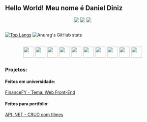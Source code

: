 ## Hello World! Meu nome é Daniel Diniz
<div align="center"> 
  <a align="center" href="https://instagram.com/daniel_dinizm" target="_blank"><img src="https://img.shields.io/badge/-Instagram-%23E4405F?style=for-the-badge&logo=instagram&logoColor=white" target="_blank"></a> 
  <a align="center" href = "mailto:daniel.diniz.work@gmail.com"><img src="https://img.shields.io/badge/-Gmail-%23333?style=for-the-badge&logo=gmail&logoColor=white" target="_blank"></a>
  <a align="center" href="https://www.linkedin.com/in/daniel-diniz-35b565209/" target="_blank"><img src="https://img.shields.io/badge/-LinkedIn-%230077B5?style=for-the-badge&logo=linkedin&logoColor=white" target="_blank"></a> 
  
</div>

##

[![Top Langs](https://github-readme-stats.vercel.app/api/top-langs/?username=getDanielDiniz&layout=donut-vertical&theme=tokyonight)](https://github.com/getDanielDiniz/github-readme-stats)
![Anurag's GitHub stats](https://github-readme-stats.vercel.app/api?username=getDanielDiniz&theme=tokyonight)
##

<div display="flex" align="center">
  <img align="center" height="35em" src="https://cdn.jsdelivr.net/gh/devicons/devicon/icons/html5/html5-original.svg" />
  <img align="center" height="35em" src="https://cdn.jsdelivr.net/gh/devicons/devicon/icons/javascript/javascript-original.svg" />
  <img align="center" height="35em" src="https://cdn.jsdelivr.net/gh/devicons/devicon/icons/css3/css3-original.svg" />
  <img align="center" height="35em" src="https://cdn.jsdelivr.net/gh/devicons/devicon/icons/typescript/typescript-original.svg" />
  <img align="center" height="35em" src="https://cdn.jsdelivr.net/gh/devicons/devicon/icons/react/react-original.svg" />
  <img align="center" height="35em" src="https://cdn.jsdelivr.net/gh/devicons/devicon/icons/dot-net/dot-net-original.svg" />
  <img align="center" height="35em" src="https://cdn.jsdelivr.net/gh/devicons/devicon/icons/csharp/csharp-original.svg" />
  <img align="center" height="35em" src="https://cdn.jsdelivr.net/gh/devicons/devicon/icons/git/git-original.svg" />
  <img align="center" height="35em" src="https://cdn.jsdelivr.net/gh/devicons/devicon/icons/photoshop/photoshop-plain.svg" />
  <img align="center" height="35em" src="https://cdn.jsdelivr.net/gh/devicons/devicon/icons/figma/figma-original.svg" />
</div>  

##

### Projetos:

#### Feitos em universidade:
<a  href="https://github.com/getDanielDiniz/pmv-ads-2023-1-e1-proj-web-t14-pmv-ads-2023-1-e1-proj-web-t14-g3-ffy/tree/main/src/financeFY">FinanceFY - Tema: Web Front-End</a>

#### Feitos para portfólio:
<a href="https://github.com/getDanielDiniz/API_CRUD-filme">API .NET - CRUD com filmes


          

